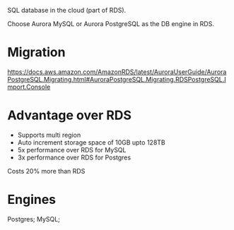 <!-- Aurora -->

SQL database in the cloud (part of RDS).

<!-- Terms -->

<!-- Operation -->

Choose Aurora MySQL or Aurora PostgreSQL as the DB engine in RDS.

# Migration

https://docs.aws.amazon.com/AmazonRDS/latest/AuroraUserGuide/AuroraPostgreSQL.Migrating.html#AuroraPostgreSQL.Migrating.RDSPostgreSQL.Import.Console


<!-- Performance -->

# Advantage over RDS

* Supports multi region
* Auto increment storage space of 10GB upto 128TB
* 5x performance over RDS for MySQL
* 3x performance over RDS for Postgres

<!-- Pricing -->

Costs 20% more than RDS

<!-- Security -->

<!-- Test -->

# Engines

Postgres; MySQL;
